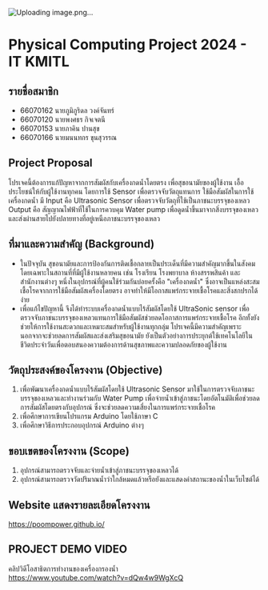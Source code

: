 ![Uploading image.png…]()

# Physical Computing Project 2024 - IT KMITL
## รายชื่อสมาชิก
- 66070162 นายภูมิภูริดล วงค์จันทร์
- 66070120 นายพงศธร กิจเจตนี
- 66070153 นายภาคิน ปานสุข
- 66070166 นายมนนทกร ขุนสุวรรณ

## Project Proposal
โปรเจคนี้ต้องการแก้ปัญหาจากการสัมผัสกับเครื่องกดน้ำโดยตรง เพื่อสุขอนามัยของผู้ใช้งาน เอื้อประโยชน์ให้กับผู้ใช้งานทุกคน โดยการใช้ Sensor เพื่อตรวจจับวัตถุแทนการ
ใช้มือสัมผัสในการใช้เครื่องกดน้ำ มี Input คือ Ultrasonic Sensor เพื่อตรวจจับวัตถุที่ใช้เป็นภาชนะบรรจุของเหลว Output คือ สัญญาณไฟฟ้าที่ใช้ในการควบคุม
Water pump เพื่อดูดน้ำขึ้นมาจากสิ่งบรรจุของเหลว และส่งผ่านสายไปยังปลายทางที่อยู่เหนือภาชนะบรรจุของเหลว

## ที่มาและความสำคัญ (Background)
  - ในปัจจุบัน สุขอนามัยและการป้องกันการติดเชื้อกลายเป็นประเด็นที่มีความสำคัญมากขึ้นในสังคม โดยเฉพาะในสถานที่ที่มีผู้ใช้งานหลายคน เช่น โรงเรียน โรงพยาบาล ห้างสรรพสินค้า และสำนักงานต่างๆ หนึ่งในอุปกรณ์ที่ผู้คนใช้ร่วมกันบ่อยครั้งคือ 
"เครื่องกดน้ำ" ซึ่งอาจเป็นแหล่งสะสมเชื้อโรคจากการใช้มือสัมผัสเครื่องโดยตรง อาจทำให้มีโอกาสแพร่กระจายเชื้อโรคและสิ่งสกปรกได้ง่าย
  - เพื่อแก้ไขปัญหานี้ จึงได้ทำระบบเครื่องกดน้ำแบบไร้สัมผัสโดยใช้ UltraSonic sensor เพื่อตรวจจับภาชนะบรรจุของเหลวแทนการใช้มือสัมผัสช่วยลดโอกาสการแพร่กระจายเชื้อโรค อีกทั้งยังช่วยให้การใช้งานสะดวกและเหมาะสมสำหรับผู้ใช้งานทุกกลุ่ม
โปรเจคนี้มีความสำคัญเพราะนอกจากจะช่วยลดการสัมผัสและส่งเสริมสุขอนามัย ยังเป็นตัวอย่างการประยุกต์ใช้เทคโนโลยีในชีวิตประจำวันเพื่อตอบสนองความต้องการด้านสุขภาพและความปลอดภัยของผู้ใช้งาน

## วัตถุประสงค์ของโครงงาน (Objective)
1. เพื่อพัฒนาเครื่องกดน้ำแบบไร้สัมผัสโดยใช้ Ultrasonic Sensor มาใช้ในการตรวจจับภาชนะบรรจุของเหลวและทำงานร่วมกับ Water Pump เพื่อจ่ายน้ำเข้าสู่ภาชนะโดยอัตโนมัติเพื่อช่วยลดการสัมผัสโดยตรงกับอุปกรณ์ ซึ่งจะช่วยลดความเสี่ยงในการแพร่กระจายเชื้อโรค
2. เพื่อศึกษาการเขียนโปรแกรม Arduino โดยใช้ภาษา C
3. เพื่อศึกษาวิธีการประกอบอุปกรณ์ Arduino ต่างๆ

## ขอบเขตของโครงงาน (Scope)
1. อุปกรณ์สามารถตรวจจับและจ่ายน้ำเข้าสู่ภาชนะบรรจุของเหลวได้
2. อุปกรณ์สามารถตรวจวัดปริมาณน้ำว่าใกล้หมดแล้วหรือยังและแสดงค่าสถานะของน้ำในเว็บไซต์ได้

## Website แสดงรายละเอียดโครงงาน
https://poompower.github.io/

## PROJECT DEMO VIDEO
คลิปวิดีโอสาธิตการทำงานของเครื่องกรองน้ำ<br />
https://www.youtube.com/watch?v=dQw4w9WgXcQ
